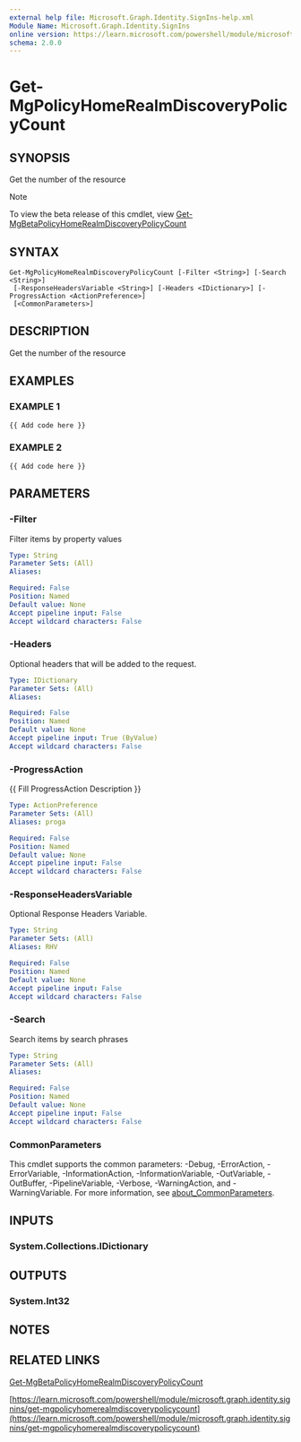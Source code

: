 ```yaml
---
external help file: Microsoft.Graph.Identity.SignIns-help.xml
Module Name: Microsoft.Graph.Identity.SignIns
online version: https://learn.microsoft.com/powershell/module/microsoft.graph.identity.signins/get-mgpolicyhomerealmdiscoverypolicycount
schema: 2.0.0
---
```


# Get-MgPolicyHomeRealmDiscoveryPolicyCount

## SYNOPSIS
Get the number of the resource

> [!NOTE]
> To view the beta release of this cmdlet, view [Get-MgBetaPolicyHomeRealmDiscoveryPolicyCount](/powershell/module/Microsoft.Graph.Beta.Identity.SignIns/Get-MgBetaPolicyHomeRealmDiscoveryPolicyCount?view=graph-powershell-beta)

## SYNTAX

```
Get-MgPolicyHomeRealmDiscoveryPolicyCount [-Filter <String>] [-Search <String>]
 [-ResponseHeadersVariable <String>] [-Headers <IDictionary>] [-ProgressAction <ActionPreference>]
 [<CommonParameters>]
```

## DESCRIPTION
Get the number of the resource

## EXAMPLES

### EXAMPLE 1
```
{{ Add code here }}
```

### EXAMPLE 2
```
{{ Add code here }}
```

## PARAMETERS

### -Filter
Filter items by property values

```yaml
Type: String
Parameter Sets: (All)
Aliases:

Required: False
Position: Named
Default value: None
Accept pipeline input: False
Accept wildcard characters: False
```

### -Headers
Optional headers that will be added to the request.

```yaml
Type: IDictionary
Parameter Sets: (All)
Aliases:

Required: False
Position: Named
Default value: None
Accept pipeline input: True (ByValue)
Accept wildcard characters: False
```

### -ProgressAction
{{ Fill ProgressAction Description }}

```yaml
Type: ActionPreference
Parameter Sets: (All)
Aliases: proga

Required: False
Position: Named
Default value: None
Accept pipeline input: False
Accept wildcard characters: False
```

### -ResponseHeadersVariable
Optional Response Headers Variable.

```yaml
Type: String
Parameter Sets: (All)
Aliases: RHV

Required: False
Position: Named
Default value: None
Accept pipeline input: False
Accept wildcard characters: False
```

### -Search
Search items by search phrases

```yaml
Type: String
Parameter Sets: (All)
Aliases:

Required: False
Position: Named
Default value: None
Accept pipeline input: False
Accept wildcard characters: False
```

### CommonParameters
This cmdlet supports the common parameters: -Debug, -ErrorAction, -ErrorVariable, -InformationAction, -InformationVariable, -OutVariable, -OutBuffer, -PipelineVariable, -Verbose, -WarningAction, and -WarningVariable. For more information, see [about_CommonParameters](http://go.microsoft.com/fwlink/?LinkID=113216).

## INPUTS

### System.Collections.IDictionary
## OUTPUTS

### System.Int32
## NOTES

## RELATED LINKS
[Get-MgBetaPolicyHomeRealmDiscoveryPolicyCount](/powershell/module/Microsoft.Graph.Beta.Identity.SignIns/Get-MgBetaPolicyHomeRealmDiscoveryPolicyCount?view=graph-powershell-beta)

[https://learn.microsoft.com/powershell/module/microsoft.graph.identity.signins/get-mgpolicyhomerealmdiscoverypolicycount](https://learn.microsoft.com/powershell/module/microsoft.graph.identity.signins/get-mgpolicyhomerealmdiscoverypolicycount)




